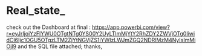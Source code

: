 # Real_state_
check out the Dashboard at final : https://app.powerbi.com/view?r=eyJrIjoiYzFlYWU0OTgtNTg0YS00Y2UyLTlmMjYtY2RhZDY2ZWVjOTg0IiwidCI6Ijc1OGU5OTgzLTM2ZjYtNGVjZS1iYWIzLWJmZGQ2NDRlMzM4NyIsImMiOjl9
and the SQL file attached;
thanks,
